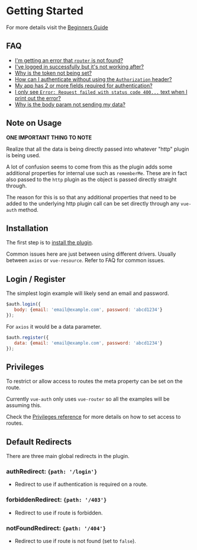 # Getting Started

For more details visit the [Beginners Guide]()

## FAQ

 * [I'm getting an error that `router` is not found?](https://github.com/websanova/vue-auth/blob/master/docs/Faq.md#im-getting-an-error-that-router-is-not-found)
 * [I've logged in successfully but it's not working after?](https://github.com/websanova/vue-auth/blob/master/docs/Faq.md#ive-logged-in-successfully-but-its-not-working-after)
 * [Why is the token not being set?](https://github.com/websanova/vue-auth/blob/master/docs/Faq.md#why-is-the-token-not-being-set)
 * [How can I authenticate without using the `Authorization` header?](https://github.com/websanova/vue-auth/blob/master/docs/Faq.md#how-can-i-authenticate-without-using-the-authorization-header)
 * [My app has 2 or more fields required for authentication?](https://github.com/websanova/vue-auth/blob/master/docs/Faq.md#my-app-has-2-or-more-fields-required-for-authentication)
 * [I only see `Error: Request failed with status code 400...` text when I print out the error?](https://github.com/websanova/vue-auth/blob/master/docs/Faq.md#i-only-see-error-request-failed-with-status-code-400-text-when-i-print-out-the-error)
 * [Why is the body param not sending my data?](https://github.com/websanova/vue-auth/blob/master/docs/Faq.md#why-is-the-body-param-not-sending-my-data)


## Note on Usage

**ONE IMPORTANT THING TO NOTE**

Realize that all the data is being directly passed into whatever "http" plugin is being used.

A lot of confusion seems to come from this as the plugin adds some additional properties for internal use such as `rememberMe`. These are in fact also passed to the `http` plugin as the object is passed directly straight through.

The reason for this is so that any additional properties that need to be added to the underlying http plugin call can be set directly through any `vue-auth` method.


## Installation

The first step is to [install the plugin](https://github.com/websanova/vue-auth/blob/master/docs/Installation.md).

Common issues here are just between using different drivers. Usually between `axios` or `vue-resource`. Refer to FAQ for common issues.


## Login / Register

The simplest login example will likely send an email and password.

```javascript
$auth.login({
   body: {email: 'email@example.com', password: 'abcd1234'}
});
```

For `axios` it would be a data parameter.

```javascript
$auth.register({
   data: {email: 'email@example.com', password: 'abcd1234'}
});
```


## Privileges

To restrict or allow access to routes the meta property can be set on the route.

Currently `vue-auth` only uses `vue-router` so all the examples will be assuming this.

Check the [Privileges reference](https://github.com/websanova/vue-auth/blob/master/docs/Privileges.md) for more details on how to set access to routes.


## Default Redirects

There are three main global redirects in the plugin.

### authRedirect: `{path: '/login'}`

* Redirect to use if authentication is required on a route.

### forbiddenRedirect: `{path: '/403'}`

* Redirect to use if route is forbidden.

### notFoundRedirect: `{path: '/404'}`

* Redirect to use if route is not found (set to `false`).
